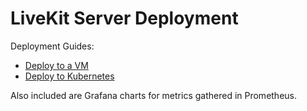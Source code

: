 # LiveKit Server Deployment

Deployment Guides:

- [Deploy to a VM](https://docs.conkit.io/deploy/vm)
- [Deploy to Kubernetes](https://docs.conkit.io/deploy/kubernetes)

Also included are Grafana charts for metrics gathered in Prometheus.
